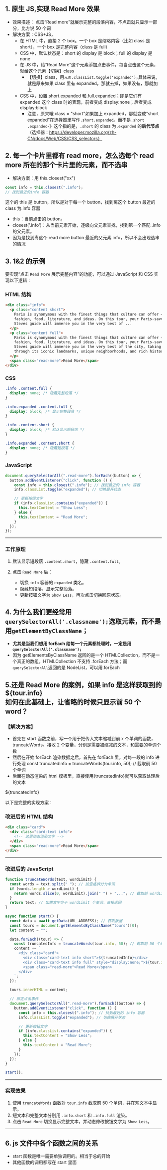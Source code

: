 ## 1. 原生 JS,实现 Read More 效果

- 效果描述： 点击“Read more”就展示完整的段落内容，不点击就只显示一部分，比方说 50 个词
- 解决方案：CSS+JS，
  - 在 HTML 中，直接 2 个 box。一个 box 是缩略内容（比如 class 是 short），一个 box 是完整内容（class 是 full）
  - CSS 中，默认状态是：short 的 display 是 block；full 的 display 是 none
  - 在 JS 中，给“Read More”这个元素添加点击事件，每当点击这个元素，就给这个元素【切换】class
    - 【切换】class，用`元素.classList.toggle('expanded');`具体来说，就是原来如果 class 里有 expanded，那就去掉，如果没有，那就加上
  - CSS 中，设置.short.expanded 和.full.expanded；即是它们有 expanded 这个 class 时的表现，前者变成 display:none；后者变成 display:block
    - 注意，原来哦 class = "short"如果加上 expanded，那就变成“short expanded”在选择器里写作`.short.expanded`。而不是`.short .expanded`-》这个指的是，`.short` 的 class 为`.expanded` 的**后代节点**（选择器：https://developer.mozilla.org/zh-CN/docs/Web/CSS/CSS_selectors）

## 2. 每一个卡片里都有 read more，怎么选每个 read more 所在的那个卡片里的元素，而不选串

- 解决方案：用 this.closest("xx")

```js
const info = this.closest(".info");
// 找到最近的info 容器
```

这个的 this 是 button，所以是对于每一个 button，找到离这个 button 最近的 class 为.info 容器

- this：当前点击的 button。
- closest('.info')：从当前元素开始，逐级向父元素查找，找到第一个匹配 .info 的父元素。
- 因为是找到离这个 read more button 最近的父元素.info，所以不会出现选串的情况

## 3. 1&2 的示例

要实现“点击 `Read More` 展示完整内容”的功能，可以通过 JavaScript 和 CSS 实现以下逻辑：

### **HTML 结构**

```html
<div class="info">
  <p class="content short">
    Paris is synonymous with the finest things that culture can offer — in art,
    fashion, food, literature, and ideas. On this tour, your Paris-savvy Rick
    Steves guide will immerse you in the very best of ...
  </p>
  <p class="content full">
    Paris is synonymous with the finest things that culture can offer — in art,
    fashion, food, literature, and ideas. On this tour, your Paris-savvy Rick
    Steves guide will immerse you in the very best of the city, taking you
    through its iconic landmarks, unique neighborhoods, and rich history.
  </p>
  <span class="read-more">Read More</span>
</div>
```

### **CSS**

```css
.info .content.full {
  display: none; /* 隐藏完整段落 */
}

.info.expanded .content.full {
  display: block; /* 显示完整段落 */
}

.info .content.short {
  display: block; /* 默认显示短段落 */
}

.info.expanded .content.short {
  display: none; /* 隐藏短段落 */
}
```

### **JavaScript**

```javascript
document.querySelectorAll(".read-more").forEach((button) => {
  button.addEventListener("click", function () {
    const info = this.closest(".info"); // 找到最近的 info 容器
    info.classList.toggle("expanded"); // 切换展开状态

    // 更新按钮文字
    if (info.classList.contains("expanded")) {
      this.textContent = "Show Less";
    } else {
      this.textContent = "Read More";
    }
  });
});
```

---

### **工作原理**

1. 默认显示短段落 `.content.short`，隐藏 `.content.full`。
2. 点击 `Read More` 后：

   - 切换 `info` 容器的 `expanded` 类名。
   - 隐藏短段落，显示完整段落。
   - 更新按钮文字为 `Show Less`，再次点击切换回原状态。

## 4. 为什么我们更经常用`querySelectorAll('.classname');`选取元素，而不是用`getElementByClassName`；

- **尤其是当我们想用 forEach 给每一个元素都处理时，一定是用`querySelectorAll('.classname');`**
- 因为 getElementsByClassName 返回的是一个 HTMLCollection，而不是一个真正的数组。HTMLCollection 不支持 .forEach 方法；而`querySelectorAll`返回的是 NodeList，可以用.forEach

## 5.还是 Read More 的案例，如果 info 是这样获取到的<div class="card-text info">${tour.info}</div> 如何在此基础上，让省略的时候只显示前 50 个 word？

### 【解决方案】

- 首先在 start 函数之前，写一个用于把传入文本缩减到前 x 个单词的函数，truncateWords。接收 2 个变量，分别是需要被缩减的文本，和需要的单词个数
- 然后在开始 forEach 渲染数据之后，首先在 forEach 里，对每一段的 info 进行处理
  const truncatedInfo = truncateWords(tour.info, 50); // 截取前 50 个单词
- 后面在动态渲染的 html 模板里，直接使用{truncatedInfo}就可以获取处理后的文本
<div class="card-text info short">${truncatedInfo}</div>

以下是完整的实现方案：

### **改进后的 HTML 结构**

```html
<div class="card">
  <div class="card-text info">
    <!-- 这里动态渲染文字 -->
  </div>
  <span class="read-more">Read More</span>
</div>
```

---

### **改进后的 JavaScript**

```javascript
function truncateWords(text, wordLimit) {
  const words = text.split(" "); // 按空格拆分为单词
  if (words.length > wordLimit) {
    return words.slice(0, wordLimit).join(" ") + "..."; // 截取前 wordLimit 个单词，并加上省略号
  }
  return text; // 如果文字少于 wordLimit 个单词，直接返回
}

async function start() {
  const data = await getData(URL_ADDRESS); // 获取数据
  const tours = document.getElementsByClassName("tours")[0];
  let content = "";

  data.forEach((tour) => {
    const truncatedInfo = truncateWords(tour.info, 50); // 截取前 50 个单词
    content += `
      <div class="card">
        <div class="card-text info short">${truncatedInfo}</div>
        <div class="card-text info full" style="display:none;">${tour.info}</div>
        <span class="read-more">Read More</span>
      </div>
    `;
  });

  tours.innerHTML = content;

  // 绑定点击事件
  document.querySelectorAll(".read-more").forEach((button) => {
    button.addEventListener("click", function () {
      const info = this.closest(".info"); // 找到最近的 info 容器
      info.classList.toggle("expanded"); // 切换展开状态

      // 更新按钮文字
      if (info.classList.contains("expanded")) {
        this.textContent = "Show Less";
      } else {
        this.textContent = "Read More";
      }
    });
  });
}

start();
```

---

### **实现效果**

1. 使用 `truncateWords` 函数对 `tour.info` 截取前 50 个单词，并在短文本中显示。
2. 短文本和完整文本分别用 `.info.short` 和 `.info.full` 渲染。
3. 点击 `Read More` 切换显示完整文本，并动态修改按钮文字为 `Show Less`。

---

## 6. js 文件中各个函数之间的关系

- start 函数是唯一需要单独调用的。相当于总的开始
- 其他函数的调用都写在 start 里面
